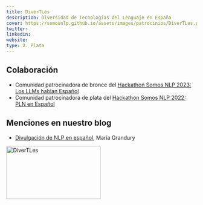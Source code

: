 ```yaml
---
title: DiverTLes
description: Diversidad de Tecnologías del Lenguaje en España
cover: https://somosnlp.github.io/assets/images/patrocinios/DiverTLes.png
twitter: 
linkedin:
website: 
type: 2. Plata
---
```


## Colaboración

- Comunidad patrocinadora de bronce del [Hackathon Somos NLP 2023: Los LLMs hablan Español](https://somosnlp.org/hackathon)
- Comunidad patrocinadora de plata del [Hackathon Somos NLP 2022: PLN en Español](https://somosnlp.org/blog/hackathon-2022)

## Menciones en nuestro blog

- [Divulgación de NLP en español](https://somosnlp.org/blog/divulgacion-nlp-es), María Grandury

<div class="flex justify-center">
    <img alt="DiverTLes" width="250" height="140" 
    src="https://somosnlp.github.io/assets/images/patrocinios/DiverTLes.png" />
</div>
